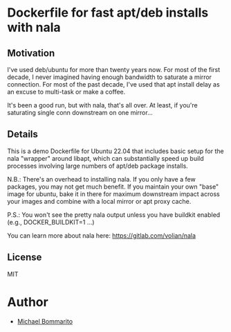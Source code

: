 # Dockerfile for fast apt/deb installs with nala

## Motivation
I've used deb/ubuntu for more than twenty years now. For most of the first decade, I never imagined having enough
bandwidth to saturate a mirror connection. For most of the past decade, I've used that apt install delay as an excuse to
multi-task or make a coffee.

It's been a good run, but with nala, that's all over.  At least, if you're saturating single conn downstream on one mirror...

## Details
This is a demo Dockerfile for Ubuntu 22.04 that includes basic setup for the nala "wrapper" around libapt, which
can substantially speed up build processes involving large numbers of apt/deb package installs.

N.B.: There's an overhead to installing nala.  If you only have a few packages, you may not get much benefit.
If you maintain your own "base" image for ubuntu, bake it in there for maximum downstream impact across your
images and combine with a local mirror or apt proxy cache.

P.S.: You won't see the pretty nala output unless you have buildkit enabled (e.g., DOCKER_BUILDKIT=1 ...)

You can learn more about nala here:
https://gitlab.com/volian/nala

## License
MIT

# Author
* [Michael Bommarito](https://www.linkedin.com/in/bommarito)
